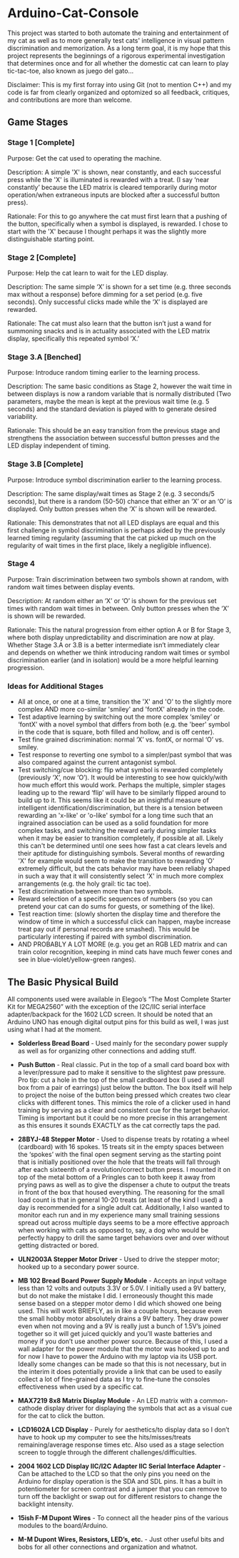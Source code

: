 # Arduino-Cat-Console
This project was started to both automate the training and entertainment of my cat as well as to more generally test cats' intelligence in visual pattern discrimination and memorization. As a long term goal, it is my hope that this project represents the beginnings of a rigorous experimental investigation that determines once and for all whether the domestic cat can learn to play tic-tac-toe, also known as juego del gato...

Disclaimer: This is my first forray into using Git (not to mention C++) and my code is far from clearly organized and optomized so all feedback, critiques, and contributions are more than welcome. 

## Game Stages

 ### Stage 1 \[Complete]
Purpose: Get the cat used to operating the machine.

Description: A simple 'X' is shown, near constantly, and each successful press while the 'X' is illuminated is rewarded with a treat. (I say ‘near constantly’ because the LED matrix is cleared temporarily during motor operation/when extraneous inputs are blocked after a successful button press).

Rationale: For this to go anywhere the cat must first learn that a pushing of the button, specifically when a symbol is displayed, is rewarded. I chose to start with the 'X' because I thought perhaps it was the slightly more distinguishable starting point.

### Stage 2 \[Complete]
Purpose: Help the cat learn to wait for the LED display.

Description: The same simple ‘X’ is shown for a set time (e.g. three seconds max without a response) before dimming for a set period (e.g. five seconds). Only successful clicks made while the ‘X’ is displayed are rewarded.

Rationale: The cat must also learn that the button isn’t just a wand for summoning snacks and is in actuality associated with the LED matrix display, specifically this repeated symbol ‘X.’

### Stage 3.A [Benched]
Purpose: Introduce random timing earlier to the learning process.

Description: The same basic conditions as Stage 2, however the wait time in between displays is now a random variable that is normally distributed (Two parameters, maybe the mean is kept at the previous wait time (e.g. 5 seconds) and the standard deviation is played with to generate desired variability. 

Rationale: This should be an easy transition from the previous stage and strengthens the association between successful button presses and the LED display independent of timing. 

### Stage 3.B \[Complete]
Purpose: Introduce symbol discrimination earlier to the learning process.

Description: The same display/wait times as Stage 2  (e.g. 3 seconds/5 seconds),  but there is a random (50-50) chance that either an ‘X’ or an ‘O’ is displayed. Only button presses when the ‘X’ is shown will be rewarded.

Rationale: This demonstrates that not all LED displays are equal and this first challenge in symbol discrimination is perhaps aided by the previously learned timing regularity (assuming that the cat picked up much on the regularity of wait times in the first place, likely a negligible influence). 

### Stage 4
Purpose: Train discrimination between two symbols shown at random, with random wait times between display events. 

Description: At random either an ‘X’ or ‘O’ is shown for the previous set times with random wait times in between. Only button presses when the ‘X’ is shown will be rewarded. 

Rationale: This the natural progression from either option A or B for Stage 3, where both display unpredictability and discrimination are now at play. Whether Stage 3.A or 3.B is a better intermediate isn’t immediately clear and depends on whether we think introducing random wait times or symbol discrimination earlier (and in isolation) would be a more helpful learning progression.

### Ideas for Additional Stages
*  All at once, or one at a time, transition the 'X' and 'O' to the slightly more complex AND more co-similar 'smiley' and 'fontX' already in the code.
*  Test adaptive learning by switching out the more complex ‘smiley’ or ‘fontX’ with a novel symbol that differs from both (e.g. the 'beer' symbol in the code that is square, both filled and hollow, and is off center). 
*  Test fine grained discrimination: normal  ‘X’ vs. fontX, or normal ‘O’ vs. smiley.
*  Test response to reverting one symbol to a simpler/past symbol that was also compared against the current antagonist symbol.
*  Test switching/cue blocking: flip what symbol is rewarded completely (previously ‘X’, now ‘O’). It would be interesting to see how quickly/with how much effort this would work. Perhaps the multiple, simpler stages leading up to the reward ‘flip’ will have to be similarly flipped around to build up to it. This seems like it could be an insightful measure of intelligent identification/discrimination, but there is a tension between rewarding an 'x-like' or 'o-like' symbol for a long time such that an ingrained association can be used as a solid foundation for more complex tasks, and switching the reward early during simpler tasks when it may be easier to transition completely, if possible at all. Likely this can't be determined until one sees how fast a cat clears levels and their aptitude for distinguishing symbols. Several months of rewarding 'X' for example would seem to make the transition to rewarding 'O' extremely difficult, but the cats behavior may have been reliably shaped in such a way that it will consistently select 'X' in much more complex arrangements (e.g. the holy grail: tic tac toe).
*  Test discrimination between more than two symbols.
*  Reward selection of a specific sequences of numbers (so you can pretend your cat can do sums for guests, or something of the like).
*  Test reaction time: (slowly shorten the display time and therefore the window of time in which a successful click can happen, maybe increase treat pay out if personal records are smashed). This would be particularly interesting if paired with symbol discrimination. 
*  AND PROBABLY A LOT MORE (e.g. you get an RGB LED matrix and can train color recognition, keeping in mind cats have much fewer cones and see in blue-violet/yellow-green ranges).

## The Basic Physical Build
All components used were available in Elegoo’s “The Most Complete Starter Kit for MEGA2560” with the exception of the I2C/IIC serial interface adapter/backpack for the 1602 LCD screen. It should be noted that an Arduino UNO has enough digital output pins for this build as well, I was just using what I had at the moment. 

*	**Solderless Bread Board** - Used mainly for the secondary power supply as well as for organizing other connections and adding stuff.

*	**Push Button** - Real classic. Put in the top of a small card board box with a lever/pressure pad to make it sensitive to the slightest paw pressure. Pro tip: cut a hole in the top of the small cardboard box (I used a small box from a pair of earrings) just below the button. The box itself will help to project the noise of the button being pressed which creates two clear clicks with different tones. This mimics the role of a clicker used in hand training by serving as a clear and consistent cue for the target behavior. Timing is important but it could be no more precise in this arrangement as this ensures it sounds EXACTLY as the cat correctly taps the pad. 

*	**28BYJ-48 Stepper Motor** - Used to dispense treats by rotating a wheel (cardboard) with 16 spokes. 15 treats sit in the empty spaces between the ‘spokes’ with the final open segment serving as the starting point that is initially positioned over the hole that the treats will fall through after each sixteenth of a revolution/correct button press. I mounted it on top of the metal bottom of a Pringles can to both keep it away from prying paws as well as to give the dispenser a chute to output the treats in front of the box that housed everything. The reasoning for the small load count is that in general 10-20 treats (at least of the kind I used) a day is recommended for a single adult cat. Additionally, I also wanted to monitor each run and in my experience many small training sessions spread out across multiple days seems to be a more effective approach when working with cats as opposed to, say, a dog who would be perfectly happy to drill the same target behaviors over and over without getting distracted or bored. 

*	**ULN2003A Stepper Motor Driver** - Used to drive the stepper motor; hooked up to a secondary power source.

*	**MB 102 Bread Board Power Supply Module** - Accepts an input voltage less than 12 volts and outputs 3.3V or 5.0V. I initially used a 9V battery, but do not make the mistake I did. I erroneously thought this made sense based on a stepper motor demo I did which showed one being used. This will work BRIEFLY, as in like a couple hours, because even the small hobby motor absolutely drains a 9V battery. They draw power even when not moving and a 9V is really just a bunch of 1.5V’s joined together so it will get juiced quickly and you’ll waste batteries and money if you don’t use another power source. Because of this, I used a wall adapter for the power module that the motor was hooked up to and for now I have to power the Arduino with my laptop via its USB port. Ideally some changes can be made so that this is not necessary, but in the interim it does potentially provide a link that can be used to easily collect a lot of fine-grained data as I try to fine-tune the consoles effectiveness when used by a specific cat. 

*	**MAX7219 8x8 Matrix Display Module** - An LED matrix with a common-cathode display driver for displaying the symbols that act as a visual cue for the cat to click the button. 

*	**LCD1602A LCD Display** - Purely for aesthetics/to display data so I don’t have to hook up my computer to see the hits/misses/treats remaining/average response times etc. Also used as a stage selection screen to toggle through the different challenges/difficulties.

*	 **2004 1602 LCD Display IIC/I2C Adapter IIC Serial Interface Adapter** - Can be attached to the LCD so that the only pins you need on the Arduino for display operation is the SDA and SDL pins. It has a built in potentiometer for screen contrast  and a jumper that you can remove to turn off the backlight or swap out for different resistors to change the backlight intensity. 

*	**15ish F-M Dupont Wires** - To connect all the header pins of the various modules to the board/Arduino.

*	**M-M Dupont Wires, Resistors, LED’s, etc.** - Just other useful bits and bobs for all other connections and organization and whatnot. 

